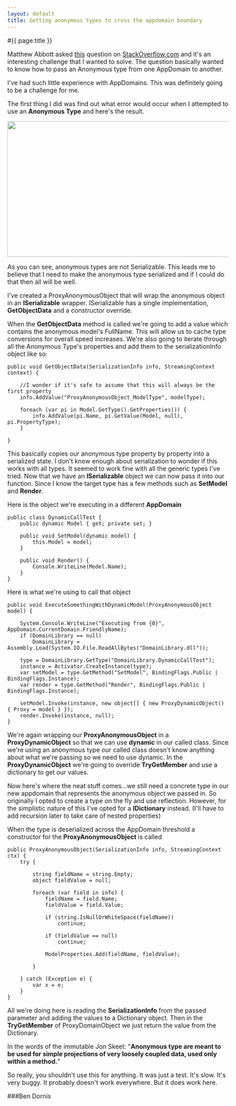 ```yaml
---
layout: default
title: Getting anonymous types to cross the appdomain boundary
---
```

#{{ page.title }}

Matthew Abbott asked <a href='http://stackoverflow.com/q/6452034/365526'>this</a> question on <a href='http://stackoverflow.com/'>StackOverflow.com</a> and it's an interesting challenge that I wanted to solve. The question basically wanted to know how to pass an Anonymous type from one AppDomain to another.

I've had such little experience with AppDomains. This was definitely going to be a challenge for me.

The first thing I did was find out what error would occur when I attempted to use an <strong>Anonymous Type</strong> and here's the result.

<div style='text-align:center;'><a href="http://buildstarted.com/wp-content/uploads/2011/06/proxywithanonymoustype.png"><img src="http://buildstarted.com/wp-content/uploads/2011/06/proxywithanonymoustype.png" alt="" title="proxywithanonymoustype" width="634" height="309" class="alignnone size-full wp-image-599" /></a></div>

As you can see, anonymous types are not Serializable. This leads me to believe that I need to make the anonymous type serialized and if I could do that then all will be well.

I've created a ProxyAnonymousObject that will wrap the anonymous object in an <strong>ISerializable</strong> wrapper. ISerializable has a single implementation, <strong>GetObjectData</strong> and a constructor override.

When the <strong>GetObjectData</strong> method is called we're going to add a value which contains the anonymous model's FullName. This will allow us to cache type conversions for overall speed increases. We're also going to iterate through all the Anonymous Type's properties and add them to the serializationInfo object like so:

    public void GetObjectData(SerializationInfo info, StreamingContext context) {

        //I wonder if it's safe to assume that this will always be the first property
        info.AddValue("ProxyAnonymousObject_ModelType", modelType);

        foreach (var pi in Model.GetType().GetProperties()) {
            info.AddValue(pi.Name, pi.GetValue(Model, null), pi.PropertyType);
        }

    }


This basically copies our anonymous type property by property into a serialized state. I don't know enough about serialization to wonder if this works with all types. It seemed to work fine with all the generic types I've tried. Now that we have an <strong>ISerializable</strong> object we can now pass it into our function. Since I know the target type has a few methods such as <strong>SetModel</strong> and <strong>Render</strong>.

Here is the object we're executing in a different <strong>AppDomain</strong>

    public class DynamicCallTest {
        public dynamic Model { get; private set; }

        public void SetModel(dynamic model) {
            this.Model = model;
        }

        public void Render() {
            Console.WriteLine(Model.Name);
        }
    }


Here is what we're using to call that object

    public void ExecuteSomethingWithDynamicModel(ProxyAnonymousObject model) {

        System.Console.WriteLine("Executing from {0}", AppDomain.CurrentDomain.FriendlyName);
        if (DomainLibrary == null)
            DomainLibrary = Assembly.Load(System.IO.File.ReadAllBytes("DomainLibrary.dll"));

        type = DomainLibrary.GetType("DomainLibrary.DynamicCallTest");
        instance = Activator.CreateInstance(type);
        var setModel = type.GetMethod("SetModel", BindingFlags.Public | BindingFlags.Instance);
        var render = type.GetMethod("Render", BindingFlags.Public | BindingFlags.Instance);

        setModel.Invoke(instance, new object[] { new ProxyDynamicObject() { Proxy = model } });
        render.Invoke(instance, null);
    }


We're again wrapping our <strong>ProxyAnonymousObject</strong> in a <strong>ProxyDynamicObject</strong> so that we can use <strong>dynamic</strong> in our called class. Since we're using an anonymous type our called class doesn't know anything about what we're passing so we need to use dynamic. In the <strong>ProxyDynamicObject</strong> we're going to override <strong>TryGetMember</strong> and use a dictionary to get our values.

Now here's where the neat stuff comes...we still need a concrete type in our new appdomain that represents the anonymous object we passed in. So originally I opted to create a type on the fly and use reflection. However, for the simplistic nature of this I've opted for a <strong>IDictionary</strong> instead. (I'll have to add recursion later to take care of nested properties)

When the type is deserialized across the AppDomain threshold a constructor for the <strong>ProxyAnonymousObject</strong> is called

    public ProxyAnonymousObject(SerializationInfo info, StreamingContext ctx) {
        try {

            string fieldName = string.Empty;
            object fieldValue = null;

            foreach (var field in info) {
                fieldName = field.Name;
                fieldValue = field.Value;

                if (string.IsNullOrWhiteSpace(fieldName))
                    continue;

                if (fieldValue == null)
                    continue;

                ModelProperties.Add(fieldName, fieldValue);

            }

        } catch (Exception e) {
            var x = e;
        }
    }


All we're doing here is reading the <strong>SerializationInfo</strong> from the passed parameter and adding the values to a Dictionary object. Then in the <strong>TryGetMember</strong> of ProxyDomainObject we just return the value from the Dictionary.

In the words of the immutable Jon Skeet: "<strong>Anonymous type are meant to be used for simple projections of very loosely coupled data, used only within a method.</strong>"

So really, you shouldn't use this for anything. It was just a test. It's slow. It's very buggy. It probably doesn't work everywhere. But it does work here. 

###Ben Dornis